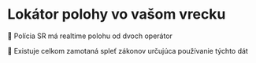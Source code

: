 # Lokátor polohy vo vašom vrecku

👮 Polícia SR má realtime polohu od dvoch operátor

🫥 Existuje celkom zamotaná spleť zákonov určujúca používanie týchto dát